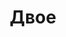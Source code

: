 ---
title: 'Двое'
titleEnglish: 'The two'
# dateStart: 2020
dateEnd: 2023
images: ['двое.jpg']
extra: 'бумага, тушь'
size: 'А3'
# display: false
# text: ''
---